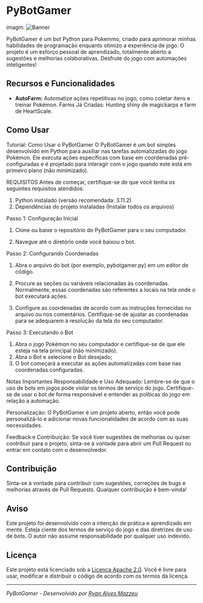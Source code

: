 # PyBotGamer

imagm:
![Banner](https://github.com/RyanMazzeu/PyBotGamer/assets/104333277/c1dd1f22-f51f-4dc8-a94d-e0e1d8e457b6)




PyBotGamer é um bot Python para Pokemmo, criado para aprimorar minhas habilidades de programação enquanto otimizo a experiência de jogo. O projeto é um esforço pessoal de aprendizado, totalmente aberto a sugestões e melhorias colaborativas. Desfrute do jogo com automações inteligentes!

## Recursos e Funcionalidades

- **AutoFarm:** Automatize ações repetitivas no jogo, como coletar itens e treinar Pokémon.
Farms Já Criadas: Hunting shiny de magickarps e farm de HeartScale.

## Como Usar

Tutorial: Como Usar o PyBotGamer
O PyBotGamer é um bot simples desenvolvido em Python para auxiliar nas tarefas automatizadas do jogo Pokémon. Ele executa ações específicas com base em coordenadas pré-configuradas e é projetado para interagir com o jogo quando este está em primeiro plano (não minimizado).

REQUISITOS
Antes de começar, certifique-se de que você tenha os seguintes requisitos atendidos:

1. Python instalado (versão recomendada: 3.11.2)
2. Dependências do projeto instaladas (Instalar todos os arquivos)
   
Passo 1: Configuração Inicial
1. Clone ou baixe o repositório do PyBotGamer para o seu computador.

2. Navegue até o diretório onde você baixou o bot.

Passo 2: Configurando Coordenadas
1. Abra o arquivo do bot (por exemplo, pybotgamer.py) em um editor de código.

2. Procure as seções ou variáveis relacionadas às coordenadas. Normalmente, essas coordenadas são referentes a locais na tela onde o bot executará ações.

3. Configure as coordenadas de acordo com as instruções fornecidas no arquivo ou nos comentários. Certifique-se de ajustar as coordenadas para se adequarem à resolução da tela do seu computador.

Passo 3: Executando o Bot
1. Abra o jogo Pokémon no seu computador e certifique-se de que ele esteja na tela principal (não minimizado).
2. Abra o Bot e selecione o Bot desejado;
3. O bot começará a executar as ações automatizadas com base nas coordenadas configuradas.

Notas Importantes
Responsabilidade e Uso Adequado: Lembre-se de que o uso de bots em jogos pode violar os termos de serviço do jogo. Certifique-se de usar o bot de forma responsável e entender as políticas do jogo em relação a automação.

Personalização: O PyBotGamer é um projeto aberto, então você pode personalizá-lo e adicionar novas funcionalidades de acordo com as suas necessidades.

Feedback e Contribuição: Se você tiver sugestões de melhorias ou quiser contribuir para o projeto, sinta-se à vontade para abrir um Pull Request ou entrar em contato com o desenvolvedor.


## Contribuição

Sinta-se à vontade para contribuir com sugestões, correções de bugs e melhorias através de Pull Requests. Qualquer contribuição é bem-vinda!

## Aviso

Este projeto foi desenvolvido com a intenção de prática e aprendizado em mente. Esteja ciente dos termos de serviço do jogo e das diretrizes de uso de bots. O autor não assume responsabilidade por qualquer uso indevido.

## Licença

Este projeto está licenciado sob a [Licença Apache 2.0](https://www.apache.org/licenses/LICENSE-2.0). Você é livre para usar, modificar e distribuir o código de acordo com os termos da licença.

---

_PyBotGamer - Desenvolvido por [Ryan Alves Mazzeu](https://github.com/RyanMazzeu)_
